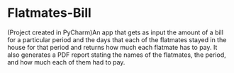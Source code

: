 # Flatmates-Bill
(Project created in PyCharm)An app that gets as input the amount of a bill for a particular period
and the days that each of the flatmates stayed in the house for that period
and returns how much each flatmate has to pay. It also generates a PDF report
stating the names of the flatmates, the period, and how much each of them had to pay.
